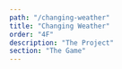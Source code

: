 ```yaml
---
path: "/changing-weather"
title: "Changing Weather"
order: "4F"
description: "The Project"
section: "The Game"
---
```

